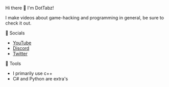 Hi there 👋 I'm DotTabz!

I make videos about game-hacking and programming in general, be sure to check it out.

📑 Socials

- [YouTube](https://www.youtube.com/c/dottabz)
- [Discord](https://discord.com/invite/eEgPXQEXvn)
- [Twitter](https://twitter.com/dottabz)

🤖 Tools

- I primarily use c++
- C# and Python are extra's
